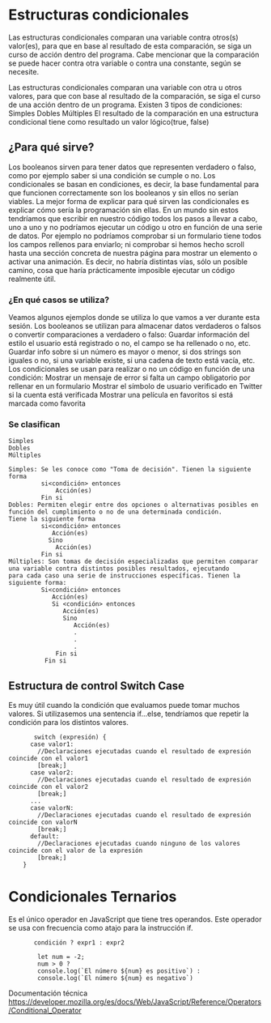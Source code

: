 # Estructuras condicionales

Las estructuras condicionales comparan una variable contra otros(s) valor(es), para que en base al resultado de esta comparación, se siga un curso de acción dentro del programa. Cabe mencionar que la comparación se puede hacer contra otra variable o contra una constante, según se necesite.

Las estructuras condicionales comparan una variable con otra u otros valores, para que con base al resultado de la comparación, se siga el curso de una acción dentro de un programa. Existen 3 tipos de condiciones:
Simples
Dobles
Múltiples
El resultado de la comparación en una estructura condicional tiene como resultado un valor lógico(true, false)

## ¿Para qué sirve?
Los booleanos sirven para tener datos que representen verdadero o falso, como por ejemplo saber si una condición se cumple o no. Los condicionales se basan en condiciones, es decir, la base fundamental para que funcionen correctamente son los booleanos y sin ellos no serían viables.
La mejor forma de explicar para qué sirven las condicionales es explicar cómo sería la programación sin ellas. En un mundo sin estos tendríamos que escribir en nuestro código todos los pasos a llevar a cabo, uno a uno y no podríamos ejecutar un código u otro en función de una serie de datos. Por ejemplo no podríamos comprobar si un formulario tiene todos los campos rellenos para enviarlo; ni comprobar si hemos hecho scroll hasta una sección concreta de nuestra página para mostrar un elemento o activar una animación. Es decir, no habría distintas vías, sólo un posible camino, cosa que haría prácticamente imposible ejecutar un código realmente útil.

### ¿En qué casos se utiliza?
Veamos algunos ejemplos donde se utiliza lo que vamos a ver durante esta sesión.
Los booleanos se utilizan para almacenar datos verdaderos o falsos o convertir comparaciones a verdadero o falso:
Guardar información del estilo el usuario está registrado o no, el campo se ha rellenado o no, etc.
Guardar info sobre si un número es mayor o menor, si dos strings son iguales o no, si una variable existe, si una cadena de texto está vacía, etc.
Los condicionales se usan para realizar o no un código en función de una condición:
Mostrar un mensaje de error si falta un campo obligatorio por rellenar en un formulario
Mostrar el símbolo de usuario verificado en Twitter si la cuenta está verificada
Mostrar una película en favoritos si está marcada como favorita

### Se clasifican
    Simples
    Dobles
    Múltiples

    Simples: Se les conoce como "Toma de decisión". Tienen la siguiente forma
             si<condición> entonces
                 Acción(es)
             Fin si
    Dobles: Permiten elegir entre dos opciones o alternativas posibles en función del cumplimiento o no de una determinada condición.
    Tiene la siguiente forma
             si<condición> entonces
                Acción(es)
               Sino
                 Acción(es)
             Fin si
    Múltiples: Son tomas de decisión especializadas que permiten comparar una variable contra distintos posibles resultados, ejecutando
    para cada caso una serie de instrucciones específicas. Tienen la siguiente forma:
             Si<condición> entonces
                Acción(es)
                Si <condición> entonces
                   Acción(es)
                   Sino 
                      Acción(es)
                      .
                      .
                      .
                 Fin si
              Fin si
    


## Estructura de control Switch Case

   Es muy útil cuando la condición que evaluamos puede tomar muchos valores. Si utilizasemos una sentencia if...else, tendríamos que repetir la condición para los distintos valores. 
   
           switch (expresión) {
          case valor1:
            //Declaraciones ejecutadas cuando el resultado de expresión coincide con el valor1
            [break;]
          case valor2:
            //Declaraciones ejecutadas cuando el resultado de expresión coincide con el valor2
            [break;]
          ...
          case valorN:
            //Declaraciones ejecutadas cuando el resultado de expresión coincide con valorN
            [break;]
          default:
            //Declaraciones ejecutadas cuando ninguno de los valores coincide con el valor de la expresión
            [break;]
        }

# Condicionales Ternarios

Es el único operador en JavaScript que tiene tres operandos. Este operador se usa con frecuencia como atajo para la instrucción if.

           condición ? expr1 : expr2 
        
            let num = -2;
            num > 0 ? 
            console.log(`El número ${num} es positivo`) : 
            console.log(`El número ${num} es negativo`)
            
 Documentación técnica https://developer.mozilla.org/es/docs/Web/JavaScript/Reference/Operators/Conditional_Operator
